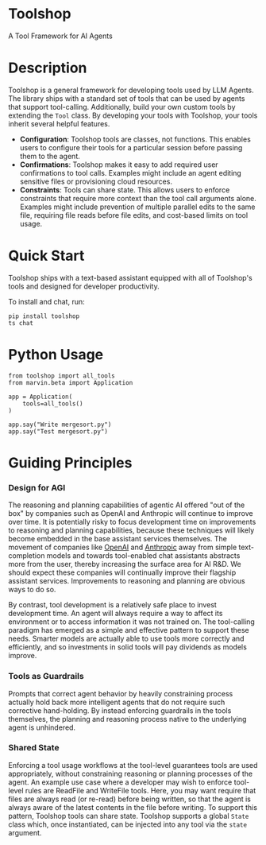# Toolshop
A Tool Framework for AI Agents


# Description
Toolshop is a general framework for developing tools used by LLM Agents. The
library ships with a standard set of tools that can be used by agents that
support tool-calling. Additionally, build your own custom tools by extending the
`Tool` class. By developing your tools with Toolshop, your tools inherit several
helpful features.
* __Configuration__: Toolshop tools are classes, not functions. This enables
  users to configure their tools for a particular session before passing them to
  the agent.
* __Confirmations__: Toolshop makes it easy to add required user confirmations
  to tool calls. Examples might include an agent editing sensitive files or
  provisioning cloud resources.
* __Constraints__: Tools can share state. This allows users to enforce
  constraints that require more context than the tool call arguments alone.
  Examples might include prevention of multiple parallel edits to the same file,
  requiring file reads before file edits, and cost-based limits on tool usage.


# Quick Start
Toolshop ships with a text-based assistant equipped with all of Toolshop's tools
and designed for developer productivity.

To install and chat, run:
```
pip install toolshop
ts chat
```


# Python Usage
```
from toolshop import all_tools
from marvin.beta import Application

app = Application(
    tools=all_tools()
)

app.say("Write mergesort.py")
app.say("Test mergesort.py")
```

# Guiding Principles

### Design for AGI
The reasoning and planning capabilities of agentic AI offered "out of the box"
by companies such as OpenAI and Anthropic will continue to improve over time. It
is potentially risky to focus development time on improvements to reasoning and
planning capabilities, because these techniques will likely become embedded in
the base assistant services themselves. The movement of companies like
[OpenAI](https://platform.openai.com/docs/guides/text-generation/completions-api)
and [Anthropic](https://docs.anthropic.com/claude/reference/complete_post) away
from simple text-completion models and towards tool-enabled chat assistants
abstracts more from the user, thereby increasing the surface area for AI R&D. We
should expect these companies will continually improve their flagship assistant
services. Improvements to reasoning and planning are obvious ways to do so.

By contrast, tool development is a relatively safe place to invest development
time. An agent will always require a way to affect its environment or to access
information it was not trained on. The tool-calling paradigm has emerged as a
simple and effective pattern to support these needs. Smarter models are actually
able to use tools more correctly and efficiently, and so investments in solid
tools will pay dividends as models improve.

### Tools as Guardrails
Prompts that correct agent behavior by heavily constraining process actually
hold back more intelligent agents that do not require such corrective
hand-holding. By instead enforcing guardrails in the tools themselves, the
planning and reasoning process native to the underlying agent is unhindered.


### Shared State
Enforcing a tool usage workflows at the tool-level guarantees tools are used
appropriately, without constraining reasoning or planning processes of the
agent. An example use case where a developer may wish to enforce tool-level
rules are ReadFile and WriteFile tools. Here, you may want require that files
are always read (or re-read) before being written, so that the agent is always
aware of the latest contents in the file before writing. To support this
pattern, Toolshop tools can share state. Toolshop supports a global `State`
class which, once instantiated, can be injected into any tool via the `state`
argument. 

